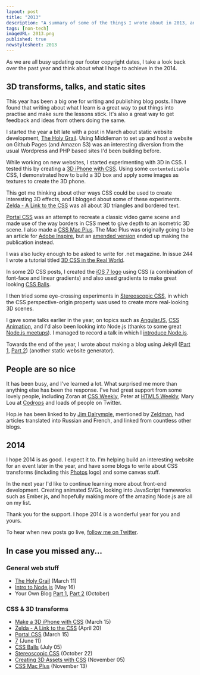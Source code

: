 ```yaml
---
layout: post
title: "2013"
description: "A summary of some of the things I wrote about in 2013, and my hopes for the new year."
tags: [non-tech]
imageURL: 2013.png
published: true
newstylesheet: 2013
---
```


As we are all busy updating our footer copyright dates, I take a look back over the past year and think about what I hope to achieve in the 2014.

## 3D transforms, talks, and static sites

This year has been a big one for writing and publishing blog posts. I have found that writing about what I learn is a great way to put things into practise and make sure the lessons stick. It's also a great way to get feedback and ideas from others doing the same.

I started the year a bit late with a post in March about static website development, [The Holy Grail](/blog/holy-grail/). Using Middleman to set up and host a website on Github Pages (and Amazon S3) was an interesting diversion from the usual Wordpress and PHP based sites I'd been building before.

While working on new websites, I started experimenting with 3D in CSS. I tested this by creating a [3D iPhone with CSS](/blog/rotating-phone/). Using some `contenteditable` CSS, I demonstrated how to build a 3D box and apply some images as textures to create the 3D phone.

This got me thinking about other ways CSS could be used to create interesting 3D effects, and I blogged about some of these experiments. [Zelda - A Link to the CSS](/blog/zelda/) was all about 3D triangles and bordered text.

[Portal CSS](/blog/portal/) was an attempt to recreate a classic video game scene and made use of the way borders in CSS meet to give depth to an isometric 3D scene. I also made a [CSS Mac Plus](/blog/macplus/). The Mac Plus was originally going to be an article for [Adobe Inspire](http://www.adobe.com/inspire.html), but an [amended version](http://www.adobe.com/inspire/2013/11/3d-css.html) ended up making the publication instead.

I was also lucky enough to be asked to write for .net magazine. In issue 244 I wrote a tutorial titled [3D CSS in the Real World](http://hop.ie/cube/). 

In some 2D CSS posts, I created the [iOS 7 logo](/blog/seven/) using CSS (a combination of font-face and linear gradients) and also used gradients to make great looking [CSS Balls](/blog/balls/).

I then tried some eye-crossing experiments in [Stereoscopic CSS](/blog/stereoscopic/), in which the CSS perspective-origin property was used to create more real-looking 3D scenes.

I gave some talks earlier in the year, on topics such as [AngularJS](/talks/angular-intro/), [CSS Animation](/talks/css-animation/), and I'd also been looking into Node.js (thanks to some great [Node.js meetups](http://www.nodejsdublin.com/)). I managed to record a talk in which I [introduce Node.js](/blog/node-intro/).

Towards the end of the year, I wrote about making a blog using Jekyll ([Part 1](/blog/your-own-blog-1/), [Part 2](/blog/your-own-blog-2/)) (another static website generator).

## People are so nice

It has been busy, and I've learned a lot. What surprised me more than anything else has been the response. I've had great support from some lovely people, including Zoran at [CSS Weekly](http://css-weekly.com/), Peter at [HTML5 Weekly](http://html5weekly.com/), Mary Lou at [Codrops](http://tympanus.net/codrops/) and loads of people on Twitter.

Hop.ie has been linked to by [Jim Dalrymple](http://www.loopinsight.com/2013/11/13/css-mac-plus/), mentioned by [Zeldman](https://twitter.com/zeldman/status/400759828295217152), had articles translated into Russian and French, and linked from countless other blogs.

## 2014

I hope 2014 is as good. I expect it to. I'm helping build an interesting website for an event later in the year, and have some blogs to write about CSS transforms (including this [Photos](http://hop.ie/photos/) logo) and some canvas stuff.

In the next year I'd like to continue learning more about front-end development. Creating animated SVGs, looking into JavaScript frameworks such as Ember.js, and hopefully making more of the amazing Node.js are all on my list.

Thank you for the support. I hope 2014 is a wonderful year for you and yours.

To hear when new posts go live, [follow me on Twitter](http://twitter.com/donovanh). 

## In case you missed any...

### General web stuff

- [The Holy Grail](/blog/holy-grail/) (March 11)
- [Intro to Node.js](/blog/node-intro/) (May 16)
- Your Own Blog [Part 1](/blog/your-own-blog-1/), [Part 2](/blog/your-own-blog-2/) (October)

### CSS &amp; 3D transforms

- [Make a 3D iPhone with CSS](/blog/rotating-phone/) (March 15)
- [Zelda - A Link to the CSS](/blog/zelda/) (April 20)
- [Portal CSS](/blog/portal/) (March 15)
- [7](/blog/seven/) (June 11)
- [CSS Balls](/blog/balls/) (July 05)
- [Stereoscopic CSS](/blog/stereoscopic/) (October 22)
- [Creating 3D Assets with CSS](http://www.adobe.com/inspire/2013/11/3d-css.html) (November 05)
- [CSS Mac Plus](/blog/macplus/) (November 13)
